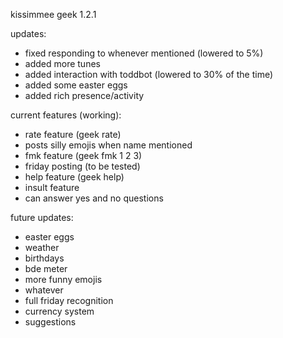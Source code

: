 kissimmee geek 1.2.1

updates:
- fixed responding to whenever mentioned (lowered to 5%)
- added more tunes
- added interaction with toddbot (lowered to 30% of the time)
- added some easter eggs
- added rich presence/activity

current features (working):
- rate feature (geek rate)
- posts silly emojis when name mentioned
- fmk feature (geek fmk 1 2 3)
- friday posting (to be tested)
- help feature (geek help)
- insult feature
- can answer yes and no questions

future updates:
- easter eggs
- weather
- birthdays
- bde meter
- more funny emojis
- whatever
- full friday recognition
- currency system
- suggestions

  
